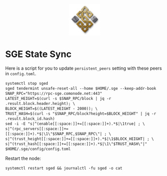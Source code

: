 <p align="center">
  <img height="100" height="auto" src="https://raw.githubusercontent.com/comonode/Install/main/logos/sge.png">
</p>


# SGE State Sync
Here is a script for you to update `persistent_peers` setting with these peers in `config.toml`.

```
systemctl stop sged
sged tendermint unsafe-reset-all --home $HOME/.sge --keep-addr-book
SNAP_RPC="https://rpc-sge.comonode.net:443"
LATEST_HEIGHT=$(curl -s $SNAP_RPC/block | jq -r .result.block.header.height); \
BLOCK_HEIGHT=$((LATEST_HEIGHT - 2000)); \
TRUST_HASH=$(curl -s "$SNAP_RPC/block?height=$BLOCK_HEIGHT" | jq -r .result.block_id.hash)
sed -i -E "s|^(enable[[:space:]]+=[[:space:]]+).*$|\1true| ; \
s|^(rpc_servers[[:space:]]+=[[:space:]]+).*$|\1\"$SNAP_RPC,$SNAP_RPC\"| ; \
s|^(trust_height[[:space:]]+=[[:space:]]+).*$|\1$BLOCK_HEIGHT| ; \
s|^(trust_hash[[:space:]]+=[[:space:]]+).*$|\1\"$TRUST_HASH\"|" $HOME/.sge/config/config.toml
```

Restart the node:
```
systemctl restart sged && journalctl -fu sged -o cat
```
